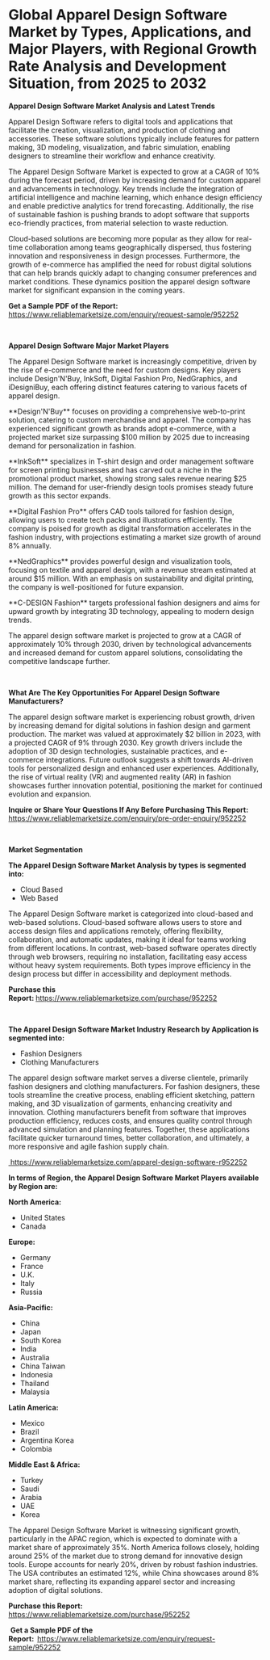 <p><h1>Global Apparel Design Software Market by Types, Applications, and Major Players, with Regional Growth Rate Analysis and Development Situation, from 2025 to 2032</h1></p><p><strong>Apparel Design Software Market Analysis and Latest Trends</strong></p>
<p><p>Apparel Design Software refers to digital tools and applications that facilitate the creation, visualization, and production of clothing and accessories. These software solutions typically include features for pattern making, 3D modeling, visualization, and fabric simulation, enabling designers to streamline their workflow and enhance creativity. </p><p>The Apparel Design Software Market is expected to grow at a CAGR of 10% during the forecast period, driven by increasing demand for custom apparel and advancements in technology. Key trends include the integration of artificial intelligence and machine learning, which enhance design efficiency and enable predictive analytics for trend forecasting. Additionally, the rise of sustainable fashion is pushing brands to adopt software that supports eco-friendly practices, from material selection to waste reduction. </p><p>Cloud-based solutions are becoming more popular as they allow for real-time collaboration among teams geographically dispersed, thus fostering innovation and responsiveness in design processes. Furthermore, the growth of e-commerce has amplified the need for robust digital solutions that can help brands quickly adapt to changing consumer preferences and market conditions. These dynamics position the apparel design software market for significant expansion in the coming years.</p></p>
<p><strong>Get a Sample PDF of the Report:&nbsp;</strong> <a href="https://www.reliablemarketsize.com/enquiry/request-sample/952252?utm_campaign=3207&utm_medium=2&utm_source=Github&utm_content=ia&utm_term=17042025&utm_id=apparel-design-software">https://www.reliablemarketsize.com/enquiry/request-sample/952252</a></p>
<p>&nbsp;</p>
<p><strong>Apparel Design Software Major Market Players</strong></p>
<p><p>The Apparel Design Software market is increasingly competitive, driven by the rise of e-commerce and the need for custom designs. Key players include Design'N'Buy, InkSoft, Digital Fashion Pro, NedGraphics, and iDesigniBuy, each offering distinct features catering to various facets of apparel design.</p><p>**Design'N'Buy** focuses on providing a comprehensive web-to-print solution, catering to custom merchandise and apparel. The company has experienced significant growth as brands adopt e-commerce, with a projected market size surpassing $100 million by 2025 due to increasing demand for personalization in fashion.</p><p>**InkSoft** specializes in T-shirt design and order management software for screen printing businesses and has carved out a niche in the promotional product market, showing strong sales revenue nearing $25 million. The demand for user-friendly design tools promises steady future growth as this sector expands.</p><p>**Digital Fashion Pro** offers CAD tools tailored for fashion design, allowing users to create tech packs and illustrations efficiently. The company is poised for growth as digital transformation accelerates in the fashion industry, with projections estimating a market size growth of around 8% annually.</p><p>**NedGraphics** provides powerful design and visualization tools, focusing on textile and apparel design, with a revenue stream estimated at around $15 million. With an emphasis on sustainability and digital printing, the company is well-positioned for future expansion.</p><p>**C-DESIGN Fashion** targets professional fashion designers and aims for upward growth by integrating 3D technology, appealing to modern design trends.</p><p>The apparel design software market is projected to grow at a CAGR of approximately 10% through 2030, driven by technological advancements and increased demand for custom apparel solutions, consolidating the competitive landscape further.</p></p>
<p>&nbsp;</p>
<p><strong>What Are The Key Opportunities For Apparel Design Software Manufacturers?</strong></p>
<p><p>The apparel design software market is experiencing robust growth, driven by increasing demand for digital solutions in fashion design and garment production. The market was valued at approximately $2 billion in 2023, with a projected CAGR of 9% through 2030. Key growth drivers include the adoption of 3D design technologies, sustainable practices, and e-commerce integrations. Future outlook suggests a shift towards AI-driven tools for personalized design and enhanced user experiences. Additionally, the rise of virtual reality (VR) and augmented reality (AR) in fashion showcases further innovation potential, positioning the market for continued evolution and expansion.</p></p>
<p><strong>Inquire or Share Your Questions If Any Before Purchasing This Report:</strong> <a href="https://www.reliablemarketsize.com/enquiry/pre-order-enquiry/952252?utm_campaign=3207&utm_medium=2&utm_source=Github&utm_content=ia&utm_term=17042025&utm_id=apparel-design-software">https://www.reliablemarketsize.com/enquiry/pre-order-enquiry/952252</a></p>
<p>&nbsp;</p>
<p><strong>Market Segmentation</strong></p>
<p><strong>The Apparel Design Software Market Analysis by types is segmented into:</strong></p>
<p><ul><li>Cloud Based</li><li>Web Based</li></ul></p>
<p><p>The Apparel Design Software market is categorized into cloud-based and web-based solutions. Cloud-based software allows users to store and access design files and applications remotely, offering flexibility, collaboration, and automatic updates, making it ideal for teams working from different locations. In contrast, web-based software operates directly through web browsers, requiring no installation, facilitating easy access without heavy system requirements. Both types improve efficiency in the design process but differ in accessibility and deployment methods.</p></p>
<p><strong>Purchase this Report:&nbsp;</strong><a href="https://www.reliablemarketsize.com/purchase/952252?utm_campaign=3207&utm_medium=2&utm_source=Github&utm_content=ia&utm_term=17042025&utm_id=apparel-design-software">https://www.reliablemarketsize.com/purchase/952252</a></p>
<p>&nbsp;</p>
<p><strong>The Apparel Design Software Market Industry Research by Application is segmented into:</strong></p>
<p><ul><li>Fashion Designers</li><li>Clothing Manufacturers</li></ul></p>
<p><p>The apparel design software market serves a diverse clientele, primarily fashion designers and clothing manufacturers. For fashion designers, these tools streamline the creative process, enabling efficient sketching, pattern making, and 3D visualization of garments, enhancing creativity and innovation. Clothing manufacturers benefit from software that improves production efficiency, reduces costs, and ensures quality control through advanced simulation and planning features. Together, these applications facilitate quicker turnaround times, better collaboration, and ultimately, a more responsive and agile fashion supply chain.</p></p>
<p><a href="https://www.reliablemarketsize.com/apparel-design-software-r952252?utm_campaign=3207&utm_medium=2&utm_source=Github&utm_content=ia&utm_term=17042025&utm_id=apparel-design-software">&nbsp;https://www.reliablemarketsize.com/apparel-design-software-r952252</a></p>
<p><strong>In terms of Region, the Apparel Design Software Market Players available by Region are:</strong></p>
<p>
    <p> <strong> North America: </strong>
        <ul>
            <li>United States</li>
            <li>Canada</li>
        </ul>
        </p> 
    <p> <strong> Europe: </strong>
        <ul>
            <li>Germany</li>
            <li>France</li>
            <li>U.K.</li>
            <li>Italy</li>
            <li>Russia</li>
        </ul>
        </p> 
    <p> <strong> Asia-Pacific: </strong>
        <ul>
            <li>China</li>
            <li>Japan</li>
            <li>South Korea</li>
            <li>India</li>
            <li>Australia</li>
            <li>China Taiwan</li>
            <li>Indonesia</li>
            <li>Thailand</li>
            <li>Malaysia</li>
        </ul>
        </p> 
    <p> <strong> Latin America: </strong>
        <ul>
            <li>Mexico</li>
            <li>Brazil</li>
            <li>Argentina Korea</li>
            <li>Colombia</li>
        </ul>
        </p> 
    <p> <strong> Middle East & Africa: </strong>
        <ul>
            <li>Turkey</li>
            <li>Saudi</li>
            <li>Arabia</li>
            <li>UAE</li>
            <li>Korea</li>
        </ul>
    </p>
    </p>
<p><p>The Apparel Design Software Market is witnessing significant growth, particularly in the APAC region, which is expected to dominate with a market share of approximately 35%. North America follows closely, holding around 25% of the market due to strong demand for innovative design tools. Europe accounts for nearly 20%, driven by robust fashion industries. The USA contributes an estimated 12%, while China showcases around 8% market share, reflecting its expanding apparel sector and increasing adoption of digital solutions.</p></p>
<p><strong>Purchase this Report: </strong><a href="https://www.reliablemarketsize.com/purchase/952252?utm_campaign=3207&utm_medium=2&utm_source=Github&utm_content=ia&utm_term=17042025&utm_id=apparel-design-software">https://www.reliablemarketsize.com/purchase/952252</a></p>
<p>&nbsp;<strong>Get a Sample PDF of the Report:&nbsp;&nbsp;</strong><a href="https://www.reliablemarketsize.com/enquiry/request-sample/952252?utm_campaign=3207&utm_medium=2&utm_source=Github&utm_content=ia&utm_term=17042025&utm_id=apparel-design-software">https://www.reliablemarketsize.com/enquiry/request-sample/952252</a></p>
<p><strong></strong></p>
<p><p></p><p></p><p></p></p>